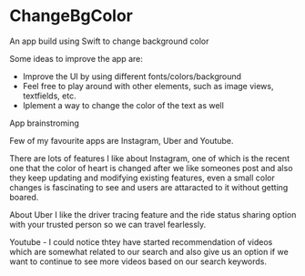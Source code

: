 # ChangeBgColor
An app build using Swift to change background color


Some ideas to improve the app are:
- Improve the UI by using different fonts/colors/background
- Feel free to play around with other elements, such as image views, textfields, etc.
- Iplement a way to change the color of the text as well



App brainstroming

Few of my favourite apps are Instagram, Uber and Youtube.

There are lots of features I like about Instagram, one of which is the recent one that the color of heart is changed after we like someones post and also they keep updating and modifying existing features, even a small color changes is fascinating to see and users are attaracted to it without getting boared.

About Uber I like the driver tracing feature and the ride status sharing option with your trusted person so we can travel fearlessly.

Youtube - I could notice thtey have started recommendation of videos which are somewhat related to our search and also give us an option if we want to continue to see more videos based on our search keywords.

